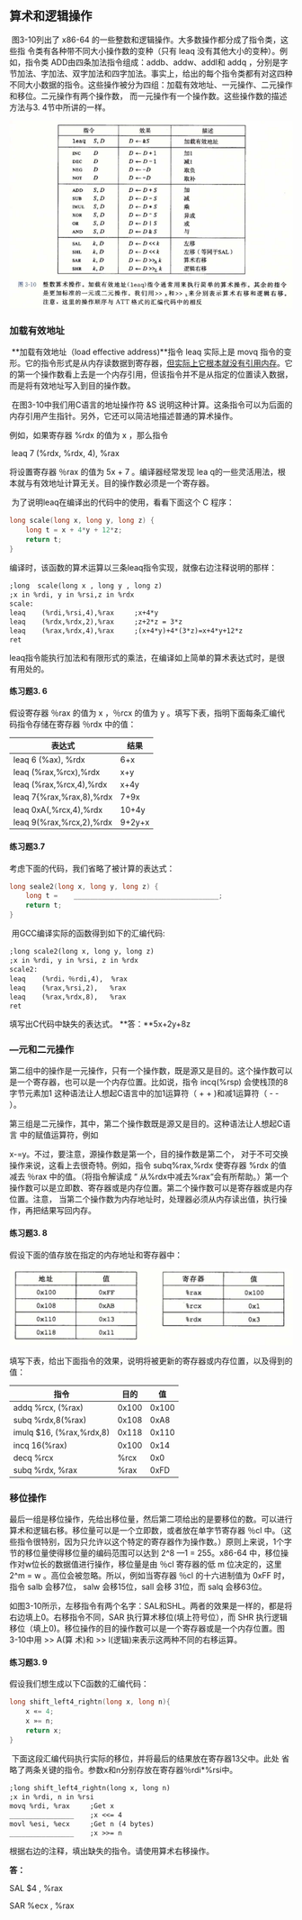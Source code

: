 ## 算术和逻辑操作

​		图3-10列出了 x86-64 的一些整数和逻辑操作。大多数操作都分成了指令类，这些指 令类有各种带不同大小操作数的变种（只有 leaq 没有其他大小的变种）。例如，指令类 ADD由四条加法指令组成：addb、addw、addl和 addq ，分别是字节加法、字加法、双字加法和四字加法。事实上，给出的每个指令类都有对这四种不同大小数据的指令。这些操作被分为四组：加载有效地址、一元操作、二元操作和移位。二元操作有两个操作数， 而一元操作有一个操作数。这些操作数的描述方法与3. 4节中所讲的一样。

![05整数算术操作](.\markdownimage\05整数算术操作.png)

### 加载有效地址

​		**加载有效地址（load effective address)**指令 leaq 实际上是 movq 指令的变形。它的指令形式是从内存读数据到寄存器，<u>但实际上它根本就没有引用内存</u>。它的第一个操作数看上去是一个内存引用，但该指令并不是从指定的位置读入数据，而是将有效地址写入到目的操作数。

​		在图3-10中我们用C语言的地址操作符 &S 说明这种计算。这条指令可以为后面的内存引用产生指针。另外，它还可以简洁地描述普通的算术操作。

例如，如果寄存器 %rdx 的值为 x ，那么指令 

​													leaq 7 (%rdx, %rdx, 4), %rax

将设置寄存器 ％rax 的值为 5x + 7 。编译器经常发现 lea q的一些灵活用法，根本就与有效地址计算无关。目的操作数必须是一个寄存器。

​		为了说明leaq在编译出的代码中的使用，看看下面这个 C 程序：

```c
long scale(long x, long y, long z) { 
    long t = x + 4*y + 12*z; 
    return t;
}
```

​		编译时，该函数的算术运算以三条leaq指令实现，就像右边注释说明的那样：

```assembly
;long  scale(long x , long y , long z)
;x in %rdi, y in %rsi,z in %rdx
scale:
leaq    (%rdi,%rsi,4),%rax     ;x+4*y
leaq    (%rdx,%rdx,2),%rax     ;z+2*z = 3*z
leaq    (%rax,%rdx,4),%rax     ;(x+4*y)+4*(3*z)=x+4*y+12*z
ret
```

​		leaq指令能执行加法和有限形式的乘法，在编译如上简单的算术表达式时，是很有用处的。

#### 练习题3. 6

假设寄存器 ％rax 的值为 x ，％rcx 的值为 y 。填写下表，指明下面每条汇编代码指令存储在寄存器 ％rdx 中的值：


| 表达式                    | 结果   |
| ------------------------- | ------ |
| leaq  6 (%ax), %rdx       | 6+x    |
| leaq  (%rax,%rcx),%rdx    | x+y    |
| leaq  (%rax,%rcx,4),%rdx  | x+4y   |
| leaq  7{%rax,%rax,8),%rdx | 7+9x   |
| leaq  0xA(,%rcx,4),%rdx   | 10+4y  |
| leaq  9(%rax,%rcx,2),%rdx | 9+2y+x |

#### 练习题3.7

考虑下面的代码，我们省略了被计算的表达式：

```c
long seale2(long x, long y, long z) {
    long t =	____________________________________;
    return t;
}
```

​		用GCC编译实际的函数得到如下的汇编代码:

```assembly
;long scale2(long x, long y, long z) 
;x in %rdi, y in %rsi, z in %rdx
scale2:
leaq	(%rdi，％rdi,4),	%rax
leaq	(%rax,%rsi,2),	 %rax
leaq	(%rax,%rdx,8),   %rax
ret
```

填写出C代码中缺失的表达式。
**答：**5x+2y+8z



### —元和二元操作

​		第二组中的操作是一元操作，只有一个操作数，既是源又是目的。这个操作数可以是一个寄存器，也可以是一个内存位置。比如说，指令 incq(%rsp) 会使栈顶的8字节元素加1 这种语法让人想起C语言中的加1运算符（ + + )和减1运算符（ - - ）。

​		第三组是二元操作，其中，第二个操作数既是源又是目的。这种语法让人想起C语言 中的赋值运算符，例如

x-=y。不过，要注意，源操作数是第一个，目的操作数是第二个， 对于不可交换操作来说，这看上去很奇特。例如，指令 subq%rax,%rdx 使寄存器 %rdx 的值减去 ％rax 中的值。（将指令解读成 “ 从%rdx中减去%rax“会有所帮助。）第一个操作数可以是立即数、寄存器或是内存位置。第二个操作数可以是寄存器或是内存位置。注意， 当第二个操作数为内存地址时，处理器必须从内存读出值，执行操作，再把结果写回内存。

#### 练习题3. 8

假设下面的值存放在指定的内存地址和寄存器中：

![05公式1](.\markdownimage\05公式1.png)

填写下表，给出下面指令的效果，说明将被更新的寄存器或内存位置，以及得到的值：

| 指令                      | 目的  | 值    |
| ------------------------- | ----- | ----- |
| addq  %rcx, (%rax)        | 0x100 | 0x100 |
| subq  %rdx,8(%rax)        | 0x108 | 0xA8  |
| imulq  $16, (%rax,%rdx,8) | 0x118 | 0x110 |
| incq     16(%rax)         | 0x100 | 0x14  |
| decq    %rcx              | %rcx  | 0x0   |
| subq    %rdx, %rax        | %rax  | 0xFD  |

### 移位操作

​		最后一组是移位操作，先给出移位量，然后第二项给出的是要移位的数。可以进行算术和逻辑右移。移位量可以是一个立即数，或者放在单字节寄存器 ％cl 中。（这些指令很特别，因为只允许以这个特定的寄存器作为操作数。）原则上来说，1个字节的移位量使得移位量的编码范围可以达到 2^8 —1 = 255。x86-64 中，移位操作对w位长的数据值进行操作，移位量是由 ％cl 寄存器的低 m 位决定的，这里 2^m = w 。高位会被忽略。所以，例如当寄存器 ％cl 的十六进制值为 0xFF 时，指令 salb 会移7位， salw 会移15位，sall 会移 31位，而 salq 会移63位。

​		如图3-10所示，左移指令有两个名字：SAL和SHL。两者的效果是一样的，都是将右边填上0。右移指令不同，SAR 执行算术移位(填上符号位），而 SHR 执行逻辑移位（填上0)。移位操作的目的操作数可以是一个寄存器或是一个内存位置。图3-10中用 >> A(算 术)和 >> l(逻辑)来表示这两种不同的右移运算。

#### 练习题3. 9

假设我们想生成以下C函数的汇编代码：

```c
long shift_left4_rightn(long x, long n){
	x «= 4; 
	x »= n; 
	return x;
}
```

​		下面这段汇编代码执行实际的移位，并将最后的结果放在寄存器13父中。此处 省略了两条关键的指令。参数x和n分别存放在寄存器％rdi*%rsi中。

```assembly
;long shift_left4_rightn(long x, long n)
;x in %rdi, n in %rsi 
movq %rdi, %rax 	;Get x
________________	;x <<= 4
movl %esi, %ecx 	;Get n (4 bytes)
________________	;x >>= n
```


根据右边的注释，填出缺失的指令。请使用算术右移操作。

**答：**

SAL    $4 , %rax

SAR    %ecx , %rax